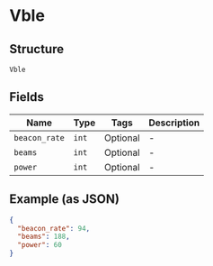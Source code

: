 
# Vble

## Structure

`Vble`

## Fields

| Name | Type | Tags | Description |
|  --- | --- | --- | --- |
| `beacon_rate` | `int` | Optional | - |
| `beams` | `int` | Optional | - |
| `power` | `int` | Optional | - |

## Example (as JSON)

```json
{
  "beacon_rate": 94,
  "beams": 188,
  "power": 60
}
```

